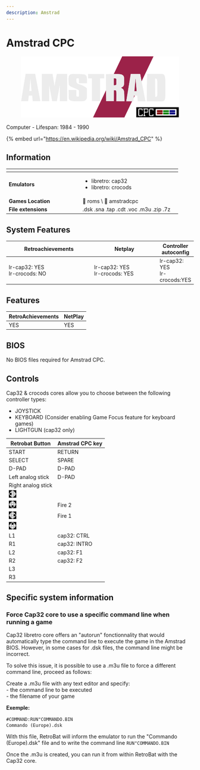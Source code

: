 ```yaml
---
description: Amstrad
---
```


# Amstrad CPC

<div align="left">

<figure><picture><source srcset="https://raw.githubusercontent.com/fabricecaruso/es-theme-carbon/91d85c7849cc550b0cac4e75cb8e0923d3b61b5e/art/logos/amstradcpc-w.svg" media="(prefers-color-scheme: dark)"><img src="https://raw.githubusercontent.com/fabricecaruso/es-theme-carbon/52ff37c9e265587d006945a2ba695b5a962b3a3d/art/logos/amstradcpc.svg" alt=""></picture><figcaption></figcaption></figure>

</div>

Computer - Lifespan: 1984 - 1990

{% embed url="https://en.wikipedia.org/wiki/Amstrad_CPC" %}

## Information

<table data-header-hidden><thead><tr><th width="184"></th><th></th><th data-hidden></th></tr></thead><tbody><tr><td><strong>Emulators</strong></td><td><ul><li>libretro: cap32</li><li>libretro: crocods</li></ul></td><td></td></tr><tr><td><strong>Games Location</strong></td><td><span data-gb-custom-inline data-tag="emoji" data-code="1f4c1">📁</span> roms \ <span data-gb-custom-inline data-tag="emoji" data-code="1f4c2">📂</span> amstradcpc</td><td></td></tr><tr><td><strong>File extensions</strong></td><td>.dsk .sna .tap .cdt .voc .m3u .zip .7z</td><td></td></tr></tbody></table>

## System Features

<table><thead><tr><th width="245">Retroachievements</th><th width="200">Netplay</th><th>Controller autoconfig</th></tr></thead><tbody><tr><td>lr-cap32: YES<br>lr-crocods: NO</td><td>lr-cap32: YES<br>lr-crocods: YES</td><td>lr-cap32: YES<br>lr-crocods:YES</td></tr></tbody></table>

## Features

| RetroAchievements | NetPlay |
| ----------------- | ------- |
| YES               | YES     |

## BIOS

No BIOS files required for Amstrad CPC.

## Controls

Cap32 & crocods cores allow you to choose between the following controller types:

* JOYSTICK
* KEYBOARD (Consider enabling Game Focus feature for keyboard games)
* LIGHTGUN (cap32 only)

| Retrobat Button                                | Amstrad CPC key |
| ---------------------------------------------- | --------------- |
| START                                          | RETURN          |
| SELECT                                         | SPARE           |
| D-PAD                                          | D-PAD           |
| Left analog stick                              | D-PAD           |
| Right analog stick                             |                 |
| ![](<../../../.gitbook/assets/image (43).png>) |                 |
| ![](<../../../.gitbook/assets/image (25).png>) | Fire 2          |
| ![](<../../../.gitbook/assets/image (11).png>) | Fire 1          |
| ![](<../../../.gitbook/assets/image (45).png>) |                 |
| L1                                             | cap32: CTRL     |
| R1                                             | cap32: INTRO    |
| L2                                             | cap32: F1       |
| R2                                             | cap32: F2       |
| L3                                             |                 |
| R3                                             |                 |

## Specific system information

### Force Cap32 core to use a specific command line when running a game

Cap32 libretro core offers an "autorun" fonctionnality that would automatically type the command line to execute the game in the Amstrad BIOS. However, in some cases for .dsk files, the command line might be incorrect.

To solve this issue, it is possible to use a .m3u file to force a different command line, proceed as follows:

Create a .m3u file with any text editor and specify:\
\- the command line to be executed\
\- the filename of your game

**Exemple:**

```
#COMMAND:RUN"COMMANDO.BIN
Commando (Europe).dsk
```

With this file, RetroBat will inform the emulator to run the "Commando (Europe).dsk" file and to write the command line `RUN"COMMANDO.BIN`

Once the .m3u is created, you can run it from within RetroBat with the Cap32 core.

